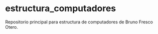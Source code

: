 # estructura_computadores
Repositorio principal para estructura de computadores de Bruno Fresco Otero.
